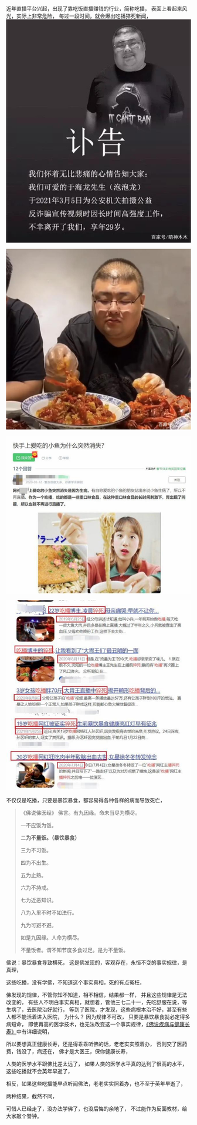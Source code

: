 近年直播平台兴起，出现了靠吃饭直播赚钱的行业，简称吃播，
表面上看起来风光，实际上非常危险，
每过一段时间，就会爆出吃播猝死新闻，
![](images/caef76094b36acaf22b1700a1067a61800e99c3d.jpeg)

![](images/54fbb2fb43166d2263f06046dab739ff9252d2fd.jpeg)

![](images/fc1f4134970a304e75e60c7b4c5c978ecb175c83.jpeg)

![](images/c2cec3fdfc03924502affeb7180094ca7c1e2588.jpeg)

不仅仅是吃播，只要是暴饮暴食，都容易得各种各样的病而导致死亡，

> 《佛说佛医经》
> 佛言。有九因缘。命未当尽为横尽。
> 
> 一不应饭为饭。
> 
> 二**为不量饭。（暴饮暴食）**
> 
> 三为不习饭。
> 
> 四为不出生。
> 
> 五为止熟。
> 
> 六为不持戒。
> 
> 七为近恶知识。
> 
> 八为入里不时不如法行。
> 
> 九为可避不避。
> 
> 如是九因缘。人命为横尽。
> 
> 不量饭者。谓不知节度多食过足。是为不量饭。

佛说：暴饮暴食导致横死，
这是佛发现的，客观存在，永恒不变的事实规律，是真理，

这些吃播，没有学佛，不知道这个事实真相，死的有点冤枉，

佛发现的规律，不管你知不知道，相不相信，结果都一样，
并且这些规律是无法改变的，
有些人不明白事实真相，就想着，管他三七二十一，先吃舒服在说，等生病了，去医院治好就行，
等到了医院，才发现，这些病根本治不好，甚至有些人都不能活着进入医院，
为什么？
因为规律不可改，
只要是暴饮暴食就必定得多病短命，
即使再高的医学技术，也无法改变这一个事实规律，[《佛说疾病与健康长寿》](https://www.kancloud.cn/luojiangtao/foshuojiankang)中有详细说明，

所以要想真正健康长寿，还是得乖乖听佛的话，老老实实照着办，
否则交了医药费，钱没了，病还在，
佛才是大医王，保你健康长寿，

人类的医学水平跟佛比差太远了，
如果人类的医学水平真的达到了很高的水平，这些吃播就不会英年早逝了，

相反，如果这些吃播能早点听闻佛法，老老实实照着办，也不至于英年早逝了，

两种结果，截然不同，

可惜人已经走了，没办法学佛了，也没后悔的余地了，
不过能作为反面教材，给大家敲个警钟。


